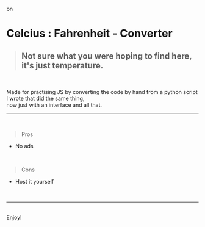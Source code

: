 <!-- @format -->

bn<!-- @format -->

# Celcius : Fahrenheit - Converter

> ## Not sure what you were hoping to find here, it's just temperature.

</br>

Made for practising JS by converting the code by hand from a python script I wrote that did the same thing, </br> now just with an interface and all that.

---

</br>

> Pros

- No ads

</br>

> Cons

- Host it yourself

</br>

---

</br>
Enjoy!
